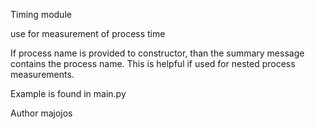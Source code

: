 Timing module

use for  measurement of process time

If process name is provided to constructor, than the summary message contains the process name. This is helpful if used for nested process measurements.

Example is found in main.py

Author
    majojos
